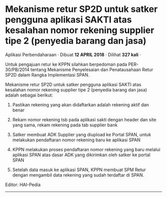 Mekanisme retur SP2D untuk satker pengguna aplikasi SAKTI atas kesalahan nomor rekening supplier tipe 2 (penyedia barang dan jasa)
==================================================================================================================================

Aplikasi Perbendaharaan · Dibuat **12 APRIL 2018** · Dilihat **327 kali** ·

Untuk pengajuan retur ke KPPN silahkan berpedoman pada PER-30/PB/2014 tentang Mekanisme Penyelesaian dan Penatausahaan Retur SP2D dalam Rangka Implementasi SPAN.  

Mekanisme retur SP2D untuk satker pengguna aplikasi SAKTI atas kesalahan nomor rekening supplier tipe 2 (penyedia barang dan jasa) adalah sebagai berikut:

1.  Pastikan rekening yang akan didaftarkan adalah rekening aktif dan benar  
    
2.  Rekam nomor rekening tsb pada aplikasi sakti dengan header dan site yang sama, rekam rekening pada tab supplier bank  
    
3.  Satker membuat ADK Supplier yang diupload ke Portal SPAN, untuk melakukan pendaftaran nomor rekening baru ke aplikasi SPAN
4.  KPPN melakukan proses pendaftaran nomor rekening yang baru melalui aplikasi SPAN atas dasar ADK yang dikirimkan oleh satker ke portal SPAN
5.  Setelah data masuk ke aplikasi SPAN, KPPN membuat SPM Retur dengan mengambil data rekening yang sudah terdaftar di SPAN.

  

Editor: HAI-Pedia  

  

  
  
  

* * *